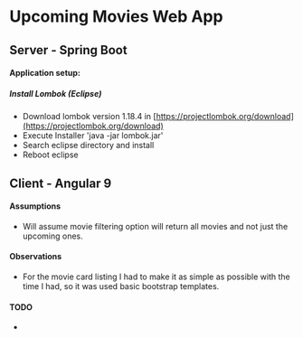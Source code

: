 # Upcoming Movies Web App

## Server - Spring Boot

#### Application setup:

##### Install Lombok (Eclipse)
* Download lombok version 1.18.4 in [https://projectlombok.org/download](https://projectlombok.org/download)
* Execute Installer 'java -jar lombok.jar'
* Search eclipse directory and install
* Reboot eclipse


## Client - Angular 9

#### Assumptions 
* Will assume movie filtering option will return all movies and not just the upcoming ones.

#### Observations
* For the movie card listing I had to make it as simple as possible with the time I had, so it was used basic bootstrap templates.

#### TODO
* 